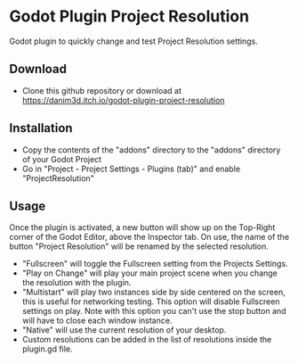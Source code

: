 # Godot Plugin Project Resolution

Godot plugin to quickly change and test Project Resolution settings.


## Download

- Clone this github repository or download at https://danim3d.itch.io/godot-plugin-project-resolution


## Installation

- Copy the contents of the "addons" directory to the "addons" directory of your Godot Project
- Go in "Project - Project Settings - Plugins (tab)" and enable "ProjectResolution"


## Usage

Once the plugin is activated, a new button will show up on the Top-Right corner of the Godot Editor, above the Inspector tab. On use, the name of the button "Project Resolution" will be renamed by the selected resolution.

- "Fullscreen" will toggle the Fullscreen setting from the Projects Settings.
- "Play on Change" will play your main project scene when you change the resolution with the plugin.
- "Multistart" will play two instances side by side centered on the screen, this is useful for networking testing. This option will disable Fullscreen settings on play. Note with this option you can't use the stop button and will have to close each window instance.
- "Native" will use the current resolution of your desktop.
- Custom resolutions can be added in the list of resolutions inside the plugin.gd file.
